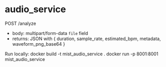 # audio_service

POST /analyze

- body: multipart/form-data `file` field
- returns: JSON with { duration, sample_rate, estimated_bpm, metadata, waveform_png_base64 }

Run locally:
docker build -t mist_audio_service .
docker run -p 8001:8001 mist_audio_service
